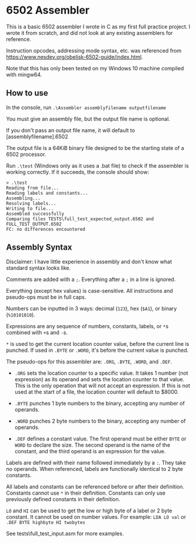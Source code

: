 # 6502 Assembler

This is a basic 6502 assembler I wrote in C as my first full practice project.
I wrote it from scratch, and did not look at any existing assemblers for reference.

Instruction opcodes, addressing mode syntax, etc. was referenced from https://www.nesdev.org/obelisk-6502-guide/index.html.

Note that this has only been tested on my Windows 10 machine compiled with mingw64.

## How to use

In the console, run `.\Assembler assemblyfilename outputfilename`

You must give an assembly file, but the output file name is optional.

If you don't pass an output file name, it will default to [assemblyfilename].6502

The output file is a 64KiB binary file designed to be the starting state of a 6502 processor.

Run `.\test` (Windows only as it uses a .bat file) to check if the assembler is working correctly.
If it succeeds, the console should show:

```
> .\test
Reading from file...
Reading labels and constants...
Assembling...
Resolving labels...
Writing to file...
Assembled successfully
Comparing files TESTS\full_test_expected_output.6502 and FULL_TEST_OUTPUT.6502
FC: no differences encountered
```

## Assembly Syntax

Disclaimer: I have little experience in assembly and don't know what standard syntax looks like.

Comments are added with a `;`. Everything after a `;` in a line is ignored.

Everything (except hex values) is case-sensitive. All instructions and pseudo-ops must be in full caps.

Numbers can be inputted in 3 ways: decimal (`123`), hex (`$A1`), or binary (`%10101010`).

Expressions are any sequence of numbers, constants, labels, or `*`s combined with `+`s and `-`s.

`*` is used to get the current location counter value, before the current line is punched.
If used in `.BYTE` or `.WORD`, it's before the current value is punched.

The pseudo-ops for this assembler are: `.ORG`, `.BYTE`, `.WORD`, and `.DEF`.

- `.ORG` sets the location counter to a specific value. It takes 1 number (not expression)
as its operand and sets the location counter to that value.
This is the only operation that will not accept an expression.
If this is not used at the start of a file, the location counter will default to $8000.

- `.BYTE` punches 1 byte numbers to the binary, accepting any number of operands.

- `.WORD` punches 2 byte numbers to the binary, accepting any number of operands.

- `.DEF` defines a constant value. The first operand must be either `BYTE` or `WORD` to declare the size.
The second operand is the name of the constant, and the third operand is an expression for the value.

Labels are defined with their name followed immediately by a `:`. They take no operands.
When referenced, labels are functionally identical to 2 byte constants.

All labels and constants can be referenced before or after their definition.
Constants cannot use `*` in their definition.
Constants can only use previously defined constants in their definition.

`LO` and `HI` can be used to get the low or high byte of a label or 2 byte constant.
It cannot be used on number values.
For example: `LDA LO val` or `.DEF BYTE highbyte HI twobytes`

See tests\full_test_input.asm for more examples.